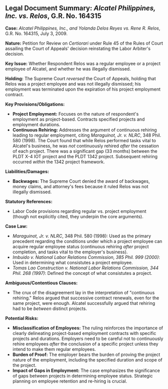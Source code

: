 ## Legal Document Summary: *Alcatel Philippines, Inc. vs. Relos*, G.R. No. 164315

**Case:** *Alcatel Philippines, Inc., and Yolanda Delos Reyes vs. Rene R. Relos*, G.R. No. 164315, July 3, 2009.

**Nature:** Petition for Review on *Certiorari* under Rule 45 of the Rules of Court assailing the Court of Appeals' decision reinstating the Labor Arbiter's decision.

**Key Issue:** Whether Respondent Relos was a regular employee or a project employee of Alcatel, and whether he was illegally dismissed.

**Holding:** The Supreme Court *reversed* the Court of Appeals, holding that Relos was a project employee and was not illegally dismissed; his employment was terminated upon the expiration of his project employment contract.

**Key Provisions/Obligations:**

*   **Project Employment:** Focuses on the nature of respondent's employment as project-based. Contracts specified projects and employment durations.
*   **Continuous Rehiring:** Addresses the argument of continuous rehiring leading to regular employment, citing *Maraguinot, Jr. v. NLRC*, 348 Phil. 580 (1998). The Court found that while Relos performed tasks vital to Alcatel's business, he was *not* continuously rehired *after* the cessation of each project. There was a significant gap (33 months) between the PLDT X-4 IOT project and the PLDT 1342 project. Subsequent rehiring occurred *within* the 1342 project framework.

**Liabilities/Damages:**

*   **Backwages:** The Supreme Court denied the award of backwages, money claims, and attorney's fees because it ruled Relos was not illegally dismissed.

**Statutory References:**

*   Labor Code provisions regarding regular vs. project employment (though not explicitly cited, they underpin the core arguments).

**Case Law:**

*   *Maraguinot, Jr. v. NLRC*, 348 Phil. 580 (1998): Used as the primary precedent regarding the conditions under which a project employee can acquire regular employee status (continuous rehiring *after* project completion, and tasks vital to the employer's business).
*   *Imbuido v. National Labor Relations Commission, 385 Phil. 999 (2000)*: Used in determining what consistutes a project employee.
*   *Tomas Lao Construction v. National Labor Relations Commission, 344 Phil. 268 (1997)*: Defined the concept of what consistutes a project.

**Ambiguous/Contentious Clauses:**

*   The crux of the disagreement lay in the interpretation of "continuous rehiring."  Relos argued that successive contract renewals, even for the same project, were enough. Alcatel successfully argued that rehiring had to be *between* distinct projects.

**Potential Risks:**

*   **Misclassification of Employees:** The ruling reinforces the importance of clearly delineating project-based employment contracts with specific projects and durations. Employers need to be careful not to continuously rehire employees *after* the conclusion of a specific project unless they intend to make them regular employees.
*   **Burden of Proof:** The employer bears the burden of proving the project nature of the employment, including the specified duration and scope of the project.
*   **Impact of Gaps in Employment:** The case emphasizes the significance of gaps between projects in determining employee status. Strategic planning on employee retention and re-hiring is crucial.
